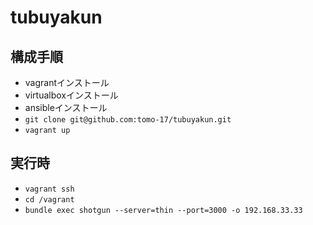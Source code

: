 # tubuyakun

## 構成手順
* vagrantインストール
* virtualboxインストール
* ansibleインストール
* `git clone git@github.com:tomo-17/tubuyakun.git`
* `vagrant up`

## 実行時
* `vagrant ssh`
* `cd /vagrant`
* `bundle exec shotgun --server=thin --port=3000 -o 192.168.33.33`
